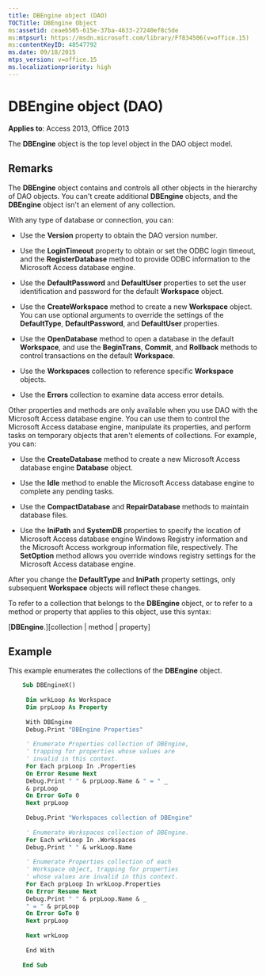 ```yaml
---
title: DBEngine object (DAO)
TOCTitle: DBEngine Object
ms:assetid: ceaeb505-615e-37ba-4633-27240ef8c5de
ms:mtpsurl: https://msdn.microsoft.com/library/Ff834506(v=office.15)
ms:contentKeyID: 48547792
ms.date: 09/18/2015
mtps_version: v=office.15
ms.localizationpriority: high
---
```


# DBEngine object (DAO)

**Applies to**: Access 2013, Office 2013

The **DBEngine** object is the top level object in the DAO object model.

## Remarks

The **DBEngine** object contains and controls all other objects in the hierarchy of DAO objects. You can't create additional **DBEngine** objects, and the **DBEngine** object isn't an element of any collection.

With any type of database or connection, you can:

  - Use the **Version** property to obtain the DAO version number.

  - Use the **LoginTimeout** property to obtain or set the ODBC login timeout, and the **RegisterDatabase** method to provide ODBC information to the Microsoft Access database engine.

  - Use the **DefaultPassword** and **DefaultUser** properties to set the user identification and password for the default **Workspace** object.

  - Use the **CreateWorkspace** method to create a new **Workspace** object. You can use optional arguments to override the settings of the **DefaultType**, **DefaultPassword**, and **DefaultUser** properties.

  - Use the **OpenDatabase** method to open a database in the default **Workspace**, and use the **BeginTrans**, **Commit**, and **Rollback** methods to control transactions on the default **Workspace**.

  - Use the **Workspaces** collection to reference specific **Workspace** objects.

  - Use the **Errors** collection to examine data access error details.

Other properties and methods are only available when you use DAO with the Microsoft Access database engine. You can use them to control the Microsoft Access database engine, manipulate its properties, and perform tasks on temporary objects that aren't elements of collections. For example, you can:

  - Use the **CreateDatabase** method to create a new Microsoft Access database engine **Database** object.

  - Use the **Idle** method to enable the Microsoft Access database engine to complete any pending tasks.

  - Use the **CompactDatabase** and **RepairDatabase** methods to maintain database files.

  - Use the **IniPath** and **SystemDB** properties to specify the location of Microsoft Access database engine Windows Registry information and the Microsoft Access workgroup information file, respectively. The **SetOption** method allows you override windows registry settings for the Microsoft Access database engine.

After you change the **DefaultType** and **IniPath** property settings, only subsequent **Workspace** objects will reflect these changes.

To refer to a collection that belongs to the **DBEngine** object, or to refer to a method or property that applies to this object, use this syntax:

\[**DBEngine**.\]\[collection | method | property\]

## Example

This example enumerates the collections of the **DBEngine** object.

```vb
    Sub DBEngineX() 
     
     Dim wrkLoop As Workspace 
     Dim prpLoop As Property 
     
     With DBEngine 
     Debug.Print "DBEngine Properties" 
     
     ' Enumerate Properties collection of DBEngine, 
     ' trapping for properties whose values are 
     ' invalid in this context. 
     For Each prpLoop In .Properties 
     On Error Resume Next 
     Debug.Print " " & prpLoop.Name & " = " _ 
     & prpLoop 
     On Error GoTo 0 
     Next prpLoop 
     
     Debug.Print "Workspaces collection of DBEngine" 
     
     ' Enumerate Workspaces collection of DBEngine. 
     For Each wrkLoop In .Workspaces 
     Debug.Print " " & wrkLoop.Name 
     
     ' Enumerate Properties collection of each 
     ' Workspace object, trapping for properties 
     ' whose values are invalid in this context. 
     For Each prpLoop In wrkLoop.Properties 
     On Error Resume Next 
     Debug.Print " " & prpLoop.Name & _ 
     " = " & prpLoop 
     On Error GoTo 0 
     Next prpLoop 
     
     Next wrkLoop 
     
     End With 
     
    End Sub
```
